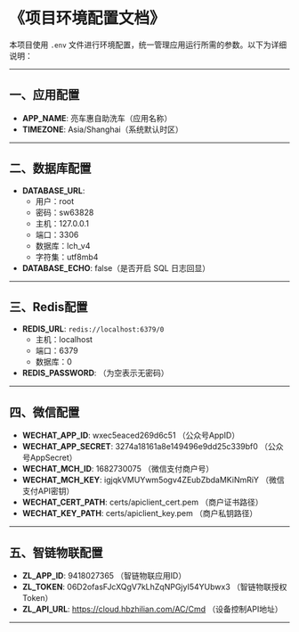 # 《项目环境配置文档》

本项目使用 `.env` 文件进行环境配置，统一管理应用运行所需的参数。以下为详细说明：

---

## 一、应用配置
- **APP_NAME**: 亮车惠自助洗车（应用名称）
- **TIMEZONE**: Asia/Shanghai（系统默认时区）

---

## 二、数据库配置
- **DATABASE_URL**:
  - 用户：root
  - 密码：sw63828
  - 主机：127.0.0.1
  - 端口：3306
  - 数据库：lch_v4
  - 字符集：utf8mb4
- **DATABASE_ECHO**: false（是否开启 SQL 日志回显）

---

## 三、Redis配置
- **REDIS_URL**: `redis://localhost:6379/0`
  - 主机：localhost
  - 端口：6379
  - 数据库：0
- **REDIS_PASSWORD**: （为空表示无密码）

---

## 四、微信配置
- **WECHAT_APP_ID**: wxec5eaced269d6c51 （公众号AppID）
- **WECHAT_APP_SECRET**: 3274a18161a8e149496e9dd25c339bf0 （公众号AppSecret）
- **WECHAT_MCH_ID**: 1682730075 （微信支付商户号）
- **WECHAT_MCH_KEY**: igjqkVMUYwm5ogv4ZEubZbdaMKiNmRiY （微信支付API密钥）
- **WECHAT_CERT_PATH**: certs/apiclient_cert.pem （商户证书路径）
- **WECHAT_KEY_PATH**: certs/apiclient_key.pem （商户私钥路径）

---

## 五、智链物联配置
- **ZL_APP_ID**: 9418027365 （智链物联应用ID）
- **ZL_TOKEN**: 06D2ofasFJcXQgV7kLhZqNPGjyI54YUbwx3 （智链物联授权Token）
- **ZL_API_URL**: https://cloud.hbzhilian.com/AC/Cmd （设备控制API地址）

---

